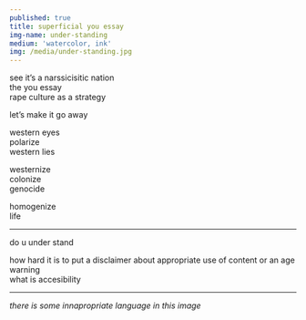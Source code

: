 ```yaml
---
published: true
title: superficial you essay
img-name: under-standing
medium: 'watercolor, ink'
img: /media/under-standing.jpg
---
```

see it’s a narssicisitic nation  
the you essay  
rape culture as a strategy  
  
let’s make it go away  
   
western eyes  
polarize  
western lies  
  
westernize  
colonize  
genocide  
  
homogenize  
life  
  
  
---
  
  
do u under stand  
  
how hard it is
to put a disclaimer about appropriate use  of content or an age warning  
what is accesibility  
  
  
---
  
  
*there is some innapropriate language in this image*
